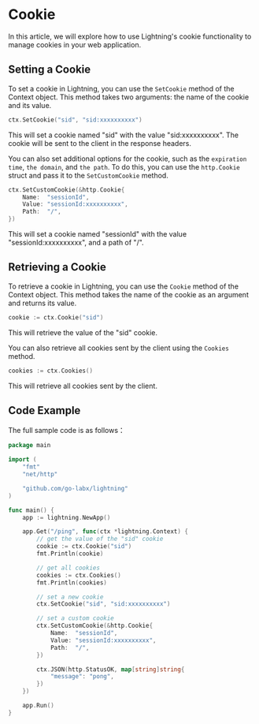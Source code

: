 # Cookie

In this article, we will explore how to use Lightning's cookie functionality to manage cookies in your web application.

## Setting a Cookie

To set a cookie in Lightning, you can use the `SetCookie` method of the Context object. This method takes two arguments: the name of the cookie and its value.

```go
ctx.SetCookie("sid", "sid:xxxxxxxxxx")
```

This will set a cookie named "sid" with the value "sid:xxxxxxxxxx". The cookie will be sent to the client in the response headers.

You can also set additional options for the cookie, such as the `expiration time`, `the domain`, and `the path`. To do this, you can use the `http.Cookie` struct and pass it to the `SetCustomCookie` method.

```go
ctx.SetCustomCookie(&http.Cookie{
    Name:  "sessionId",
    Value: "sessionId:xxxxxxxxxx",
    Path:  "/",
})
```

This will set a cookie named "sessionId" with the value "sessionId:xxxxxxxxxx", and a path of "/".

## Retrieving a Cookie

To retrieve a cookie in Lightning, you can use the `Cookie` method of the Context object. This method takes the name of the cookie as an argument and returns its value.

```go
cookie := ctx.Cookie("sid")
```

This will retrieve the value of the "sid" cookie.

You can also retrieve all cookies sent by the client using the `Cookies` method.

```go
cookies := ctx.Cookies()
```

This will retrieve all cookies sent by the client.

## Code Example

The full sample code is as follows：


```go
package main

import (
	"fmt"
	"net/http"

	"github.com/go-labx/lightning"
)

func main() {
	app := lightning.NewApp()

	app.Get("/ping", func(ctx *lightning.Context) {
		// get the value of the "sid" cookie
		cookie := ctx.Cookie("sid")
		fmt.Println(cookie)

		// get all cookies
		cookies := ctx.Cookies()
		fmt.Println(cookies)

		// set a new cookie
		ctx.SetCookie("sid", "sid:xxxxxxxxxx")

		// set a custom cookie
		ctx.SetCustomCookie(&http.Cookie{
			Name:  "sessionId",
			Value: "sessionId:xxxxxxxxxx",
			Path:  "/",
		})

		ctx.JSON(http.StatusOK, map[string]string{
			"message": "pong",
		})
	})

	app.Run()
}
```
